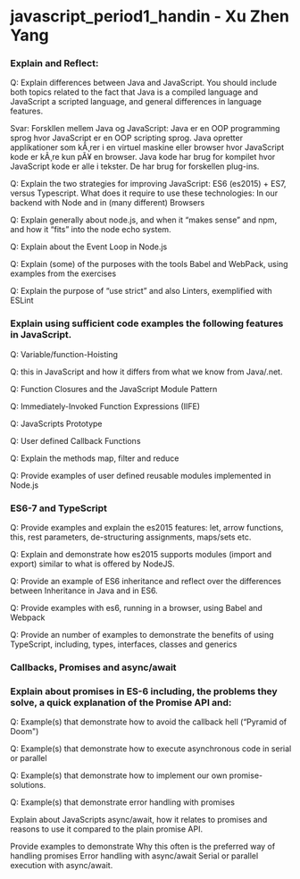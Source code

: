 # javascript_period1_handin - Xu Zhen Yang

### Explain and Reflect:

Q: Explain differences between Java and JavaScript. You should include both topics related to the fact that Java is a compiled language and JavaScript a scripted language, and general differences in language features.

Svar: Forskllen mellem Java og JavaScript:
Java er en OOP programming sprog hvor JavaScript er en OOP scripting sprog.
Java opretter applikationer som kÃ¸rer i en virtuel maskine eller browser hvor JavaScript kode er kÃ¸re kun pÃ¥ en browser.
Java kode har brug for kompilet hvor JavaScript kode er alle i tekster.
De har brug for forskellen plug-ins.


Q: Explain the two strategies for improving JavaScript: ES6 (es2015) + ES7, versus Typescript. What does it require to use these technologies: In our backend with Node and in (many different) Browsers

Q: Explain generally about node.js, and when it “makes sense” and npm, and how it “fits” into the node echo system.

Q: Explain about the Event Loop in Node.js

Q: Explain (some) of the purposes with the tools Babel and WebPack, using  examples from the exercises

Q: Explain the purpose of “use strict” and also Linters, exemplified with ESLint 


### Explain using sufficient code examples the following features in JavaScript. 

Q: Variable/function-Hoisting

Q: this in JavaScript and how it differs from what we know from Java/.net.

Q: Function Closures and the JavaScript Module Pattern

Q: Immediately-Invoked Function Expressions (IIFE)

Q: JavaScripts Prototype

Q: User defined Callback Functions

Q: Explain the methods map, filter and reduce

Q: Provide examples of user defined reusable modules implemented in Node.js


### ES6-7 and TypeScript

Q: Provide examples and explain the es2015 features: let, arrow functions, this, rest parameters, de-structuring assignments, maps/sets etc.

Q: Explain and demonstrate how es2015 supports modules (import and export) similar to what is offered by NodeJS.

Q: Provide an example of ES6 inheritance and reflect over the differences between Inheritance in Java and in ES6.

Q: Provide examples with es6, running in a browser, using Babel and Webpack

Q: Provide an number of examples to demonstrate the benefits of using TypeScript, including, types, interfaces, classes and generics


### Callbacks, Promises and async/await

### Explain about promises in ES-6 including, the problems they solve, a quick explanation of the Promise API and:

Q: Example(s) that demonstrate how to avoid the callback hell  (“Pyramid of Doom")

Q: Example(s) that demonstrate how to execute asynchronous code in serial or parallel

Q: Example(s) that demonstrate how to implement our own promise-solutions.

Q: Example(s) that demonstrate error handling with promises

Explain about JavaScripts async/await, how it relates to promises and reasons to use it compared to the plain promise API.

Provide examples to demonstrate 
Why this often is the preferred way of handling promises
Error handling with async/await
Serial or parallel execution with async/await.

